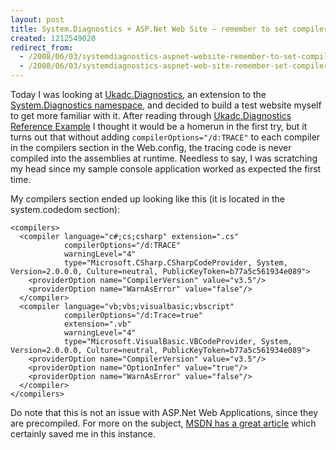 ```yaml
---
layout: post
title: System.Diagnostics + ASP.Net Web Site – remember to set compilerOptions="/d:TRACE"
created: 1212549020
redirect_from:
  - /2008/06/03/systemdiagnostics-aspnet-website-remember-to-set-compileroptions-d-trace/
  - /2008/06/03/systemdiagnostics-aspnet-web-site-remember-set-compileroptions-dtrace/
---
```

Today I was looking at [Ukadc.Diagnostics](http://ukadcdiagnostics.codeplex.com/), an extension to the [System.Diagnostics namespace](http://msdn.microsoft.com/en-us/library/system.diagnostics.aspx), and decided to build a test website myself to get more familiar with it. After reading through [Ukadc.Diagnostics Reference Example](http://www.codeplex.com/UkadcDiagnostics/Wiki/View.aspx?title=QuickReferenceExample&referringTitle=Home) I thought it would be a homerun in the first try, but it turns out that without adding `compilerOptions="/d:TRACE"` to each compiler in the compilers section in the Web.config, the tracing code is never compiled into the assemblies at runtime. Needless to say, I was scratching my head since my sample console application worked as expected the first time.

<!--break-->

My compilers section ended up looking like this (it is located in the system.codedom section):

```
<compilers>
  <compiler language="c#;cs;csharp" extension=".cs"
            compilerOptions="/d:TRACE"
            warningLevel="4"
            type="Microsoft.CSharp.CSharpCodeProvider, System, Version=2.0.0.0, Culture=neutral, PublicKeyToken=b77a5c561934e089">
    <providerOption name="CompilerVersion" value="v3.5"/>
    <providerOption name="WarnAsError" value="false"/>
  </compiler>
  <compiler language="vb;vbs;visualbasic;vbscript"
            compilerOptions="/d:Trace=true"
            extension=".vb"
            warningLevel="4"
            type="Microsoft.VisualBasic.VBCodeProvider, System, Version=2.0.0.0, Culture=neutral, PublicKeyToken=b77a5c561934e089">
    <providerOption name="CompilerVersion" value="v3.5"/>
    <providerOption name="OptionInfer" value="true"/>
    <providerOption name="WarnAsError" value="false"/>
  </compiler>
</compilers>
```

Do note that this is not an issue with ASP.Net Web Applications, since they are precompiled. For more on the subject, [MSDN has a great article](http://msdn.microsoft.com/en-us/library/b0ectfxd.aspx) which certainly saved me in this instance.

